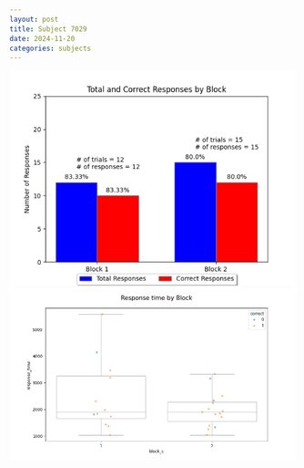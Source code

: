 ```yaml
---
layout: post
title: Subject 7029
date: 2024-11-20
categories: subjects
---
```


![](data/7029/run-5/7029_ATS_responses.png)
![](data/7029/run-5/7029_ATS_rt.png)
